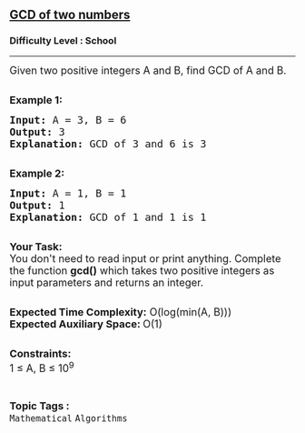 <h2><a href="https://www.geeksforgeeks.org/problems/gcd-of-two-numbers3459/1?page=2&difficulty=School&sortBy=submissions">GCD of two numbers</a></h2><h3>Difficulty Level : School</h3><hr><div class="problems_problem_content__Xm_eO"><p><span style="font-size:18px">Given two positive integers A and B, find GCD of A and B.</span></p>

<p><br>
<span style="font-size:18px"><strong>Example 1:</strong></span></p>

<pre style="position: relative;"><span style="font-size:18px"><strong>Input:</strong> A = 3, B = 6
<strong>Output:</strong> 3
<strong>Explanation:</strong> GCD of 3 and 6 is 3</span><div class="open_grepper_editor" title="Edit &amp; Save To Grepper"></div></pre>

<p><br>
<span style="font-size:18px"><strong>Example 2:</strong></span></p>

<pre style="position: relative;"><span style="font-size:18px"><strong>Input:</strong> A = 1, B = 1
<strong>Output:</strong> 1
<strong>Explanation:</strong> GCD of 1 and 1 is 1</span><div class="open_grepper_editor" title="Edit &amp; Save To Grepper"></div></pre>

<p><br>
<span style="font-size:18px"><strong>Your Task: &nbsp;</strong><br>
You don't need to read input or print anything. Complete the function <strong>gcd()</strong> which takes two positive integers as input parameters and returns an integer.</span></p>

<p><br>
<span style="font-size:18px"><strong>Expected Time Complexity:</strong> O(log(min(A, B)))<br>
<strong>Expected Auxiliary Space:&nbsp;</strong>O(1) </span></p>

<p><br>
<span style="font-size:18px"><strong>Constraints:</strong><br>
1 ≤ A, B ≤ 10<sup>9</sup></span></p>
</div><br><p><span style=font-size:18px><strong>Topic Tags : </strong><br><code>Mathematical</code>&nbsp;<code>Algorithms</code>&nbsp;